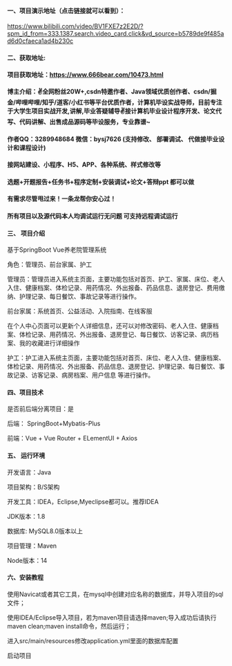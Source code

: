 


#### 一、项目演示地址（点击链接就可以看到）：
https://www.bilibili.com/video/BV1FXE7z2E2D/?spm_id_from=333.1387.search.video_card.click&vd_source=b5789de9f485ad6d0cfaeca1ad4b230c

#### 二、获取地址:

#### 项目获取地址：https://www.666bear.com/10473.html

**博主介绍：✌全网粉丝20W+,csdn特邀作者、Java领域优质创作者、csdn/掘金/哔哩哔哩/知乎/道客/小红书等平台优质作者，计算机毕设实战导师，目前专注于大学生项目实战开发,讲解,毕业答疑辅导✌接计算机毕业设计程序开发、论文代写、代码讲解、出售成品源码等毕设服务，专业靠谱~**

#### 作者QQ：3289948684 微信：bysj7626 (支持修改、 部署调试、 代做接毕业设计和课程设计)

#### 接网站建设、小程序、H5、APP、各种系统、样式修改等

#### 选题+开题报告+任务书+程序定制+安装调试+论文+答辩ppt 都可以做

#### 有需求尽管甩过来！一条龙帮你安心过！

#### 所有项目以及源代码本人均调试运行无问题 可支持远程调试运行


#### 三、 项目介绍

基于SpringBoot Vue养老院管理系统


角色：管理员、前台家属、护工

管理员：管理员进入系统主页面，主要功能包括对首页、护工、家属、床位、老人入住、健康档案、体检记录、用药情况、外出报备、药品信息、退房登记、费用缴纳、护理记录、每日餐饮、事故记录等进行操作。

前台家属：系统首页、公益活动、入院指南、在线客服

在个人中心页面可以更新个人详细信息，还可以对修改密码、老人入住、健康档案、体检记录、用药情况、外出报备、退房登记、每日餐饮、访客记录、病历档案、我的收藏进行详细操作

护工：护工进入系统主页面，主要功能包括对首页、床位、老人入住、健康档案、体检记录、用药情况、外出报备、药品信息、退房登记、护理记录、每日餐饮、事故记录、访客记录、病房档案、用户信息 等进行操作。

#### 四、项目技术

是否前后端分离项目：是

后端： SpringBoot+Mybatis-Plus

前端：Vue + Vue Router + ELementUI + Axios

#### 五、 运行环境

开发语言：Java

项目架构：B/S架构

开发工具：IDEA，Eclipse,Myeclipse都可以。推荐IDEA

JDK版本：1.8

数据库: MySQL8.0版本以上

项目管理：Maven

Node版本：14



#### 六、安装教程

使用Navicat或者其它工具，在mysql中创建对应名称的数据库，并导入项目的sql文件；

使用IDEA/Eclipse导入项目，若为maven项目请选择maven;导入成功后请执行maven clean;maven install命令，然后运行；

进入src/main/resources修改application.yml里面的数据库配置

启动项目

